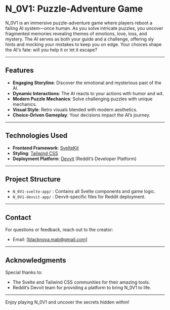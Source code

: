 # N\_0V1: Puzzle-Adventure Game

N\_0V1 is an immersive puzzle-adventure game where players reboot a failing AI system—once human. As you solve intricate puzzles, you uncover fragmented memories revealing themes of emotions, love, loss, and mystery. The AI serves as both your guide and a challenge, offering sly hints and mocking your mistakes to keep you on edge. Your choices shape the AI's fate: will you help it or let it escape?

---

## Features

- **Engaging Storyline**: Discover the emotional and mysterious past of the AI.
- **Dynamic Interactions**: The AI reacts to your actions with humor and wit.
- **Modern Puzzle Mechanics**: Solve challenging puzzles with unique mechanics.
- **Visual Style**: Retro visuals blended with modern aesthetics.
- **Choice-Driven Gameplay**: Your decisions impact the AI’s journey.

---

## Technologies Used

- **Frontend Framework**: [SvelteKit](https://svelte.dev/)
- **Styling**: [Tailwind CSS](https://tailwindcss.com/)
- **Deployment Platform**: [Devvit](https://developers.reddit.com/) (Reddit’s Developer Platform)

---

## Project Structure
- `N_0V1-svelte-app/` : Contains all Svelte components and game logic.
- `N_0V1-devvit-app/` : Devvit-specific files for Reddit deployment.

---

## Contact

For questions or feedback, reach out to the creator:

- Email: [[blacknova.mab@gmail.com](mailto\:blacknova.mab@gmail.com)]



---

## Acknowledgments

Special thanks to:

- The Svelte and Tailwind CSS communities for their amazing tools.
- Reddit’s Devvit team for providing a platform to bring N\_0V1 to life.

---

Enjoy playing N\_0V1 and uncover the secrets hidden within!


